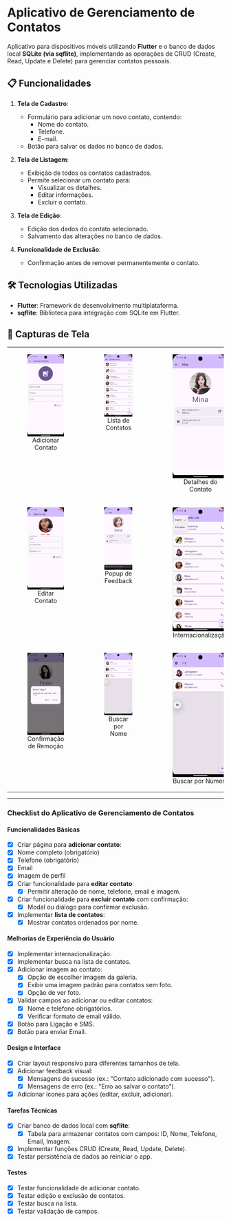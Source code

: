 # Aplicativo de Gerenciamento de Contatos

Aplicativo para dispositivos móveis utilizando **Flutter** e o banco de dados local **SQLite (via sqflite)**, implementando as operações de CRUD (Create, Read, Update e Delete) para gerenciar contatos pessoais.

## 📋 Funcionalidades

1. **Tela de Cadastro**:
   - Formulário para adicionar um novo contato, contendo:
     - Nome do contato.
     - Telefone.
     - E-mail.
   - Botão para salvar os dados no banco de dados.

2. **Tela de Listagem**:
   - Exibição de todos os contatos cadastrados.
   - Permite selecionar um contato para:
     - Visualizar os detalhes.
     - Editar informações.
     - Excluir o contato.

3. **Tela de Edição**:
   - Edição dos dados do contato selecionado.
   - Salvamento das alterações no banco de dados.

4. **Funcionalidade de Exclusão**:
   - Confirmação antes de remover permanentemente o contato.

## 🛠️ Tecnologias Utilizadas

- **Flutter**: Framework de desenvolvimento multiplataforma.
- **sqflite**: Biblioteca para integração com SQLite em Flutter.

## 🎨 Capturas de Tela

<table style="table-layout: fixed; width: 100%; text-align: center;">
  <tr>
    <td style="width: 33%; vertical-align: top;">
      <figure>
        <img src="assets/screenshots/add_contact_page.png" alt="Adicionar Contato" width="200" style="display: block; margin: auto;"/>
        <figcaption>Adicionar Contato</figcaption>
      </figure>
    </td>
    <td style="width: 33%; vertical-align: top;">
      <figure>
        <img src="assets/screenshots/contact_list.png" alt="Lista de Contatos" width="200" style="display: block; margin: auto;"/>
        <figcaption>Lista de Contatos</figcaption>
      </figure>
    </td>
    <td style="width: 33%; vertical-align: top;">
      <figure>
        <img src="assets/screenshots/contact_page.png" alt="Detalhes do Contato" width="200" style="display: block; margin: auto;"/>
        <figcaption>Detalhes do Contato</figcaption>
      </figure>
    </td>
  </tr>
  <tr>
    <td style="width: 33%; vertical-align: top;">
      <figure>
        <img src="assets/screenshots/edit_contact_page.png" alt="Editar Contato" width="200" style="display: block; margin: auto;"/>
        <figcaption>Editar Contato</figcaption>
      </figure>
    </td>
    <td style="width: 33%; vertical-align: top;">
      <figure>
        <img src="assets/screenshots/feedback_popup.png" alt="Popup de Feedback" width="200" style="display: block; margin: auto;"/>
        <figcaption>Popup de Feedback</figcaption>
      </figure>
    </td>
    <td style="width: 33%; vertical-align: top;">
      <figure>
        <img src="assets/screenshots/intl.png" alt="Internacionalização" width="200" style="display: block; margin: auto;"/>
        <figcaption>Internacionalização</figcaption>
      </figure>
    </td>
  </tr>
  <tr>
    <td style="width: 33%; vertical-align: top;">
      <figure>
        <img src="assets/screenshots/remove_confirmation.png" alt="Confirmação de Remoção" width="200" style="display: block; margin: auto;"/>
        <figcaption>Confirmação de Remoção</figcaption>
      </figure>
    </td>
    <td style="width: 33%; vertical-align: top;">
      <figure>
        <img src="assets/screenshots/search_name.png" alt="Buscar por Nome" width="200" style="display: block; margin: auto;"/>
        <figcaption>Buscar por Nome</figcaption>
      </figure>
    </td>
    <td style="width: 33%; vertical-align: top;">
      <figure>
        <img src="assets/screenshots/search_number.png" alt="Buscar por Número" width="200" style="display: block; margin: auto;"/>
        <figcaption>Buscar por Número</figcaption>
      </figure>
    </td>
  </tr>
</table>

---

### **Checklist do Aplicativo de Gerenciamento de Contatos**

#### **Funcionalidades Básicas**
- [x]  Criar página para **adicionar contato**:
  - [x] Nome completo (obrigatório)
  - [x] Telefone (obrigatório)
  - [x] Email
  - [x] Imagem de perfil
- [x] Criar funcionalidade para **editar contato**:
  - [x] Permitir alteração de nome, telefone, email e imagem.
- [x] Criar funcionalidade para **excluir contato** com confirmação:
  - [x] Modal ou diálogo para confirmar exclusão.
- [x] Implementar **lista de contatos**:
  - [x] Mostrar contatos ordenados por nome.

#### **Melhorias de Experiência do Usuário**
- [x] Implementar internacionalização.
- [x] Implementar busca na lista de contatos.
- [x] Adicionar imagem ao contato:
  - [x] Opção de escolher imagem da galeria.
  - [x] Exibir uma imagem padrão para contatos sem foto.
  - [x] Opção de ver foto.
- [x] Validar campos ao adicionar ou editar contatos:
  - [x] Nome e telefone obrigatórios.
  - [x] Verificar formato de email válido.
- [x] Botão para Ligação e SMS.
- [x] Botão para enviar Email.

#### **Design e Interface**
- [x] Criar layout responsivo para diferentes tamanhos de tela.
- [x] Adicionar feedback visual:
  - [x] Mensagens de sucesso (ex.: "Contato adicionado com sucesso").
  - [x] Mensagens de erro (ex.: "Erro ao salvar o contato").
- [x] Adicionar ícones para ações (editar, excluir, adicionar).

#### **Tarefas Técnicas**
- [x] Criar banco de dados local com **sqflite**:
  - [x] Tabela para armazenar contatos com campos: ID, Nome, Telefone, Email, Imagem.
- [x] Implementar funções CRUD (Create, Read, Update, Delete).
- [x] Testar persistência de dados ao reiniciar o app.

#### **Testes**
- [x] Testar funcionalidade de adicionar contato.
- [x] Testar edição e exclusão de contatos.
- [x] Testar busca na lista.
- [x] Testar validação de campos.
